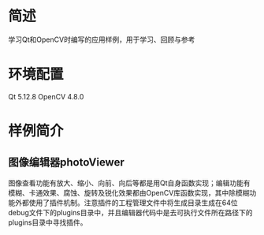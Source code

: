 # 简述
学习Qt和OpenCV时编写的应用样例，用于学习、回顾与参考
# 环境配置
Qt 5.12.8
OpenCV 4.8.0
# 样例简介
## 图像编辑器photoViewer
图像查看功能有放大、缩小、向前、向后等都是用Qt自身函数实现；编辑功能有模糊、卡通效果、腐蚀、旋转及锐化效果都由OpenCV库函数实现，其中除模糊功能外都使用了插件机制。注意插件的工程管理文件中将生成目录生成在64位debug文件下的plugins目录中，并且编辑器代码中是去可执行文件所在路径下的plugins目录中寻找插件。